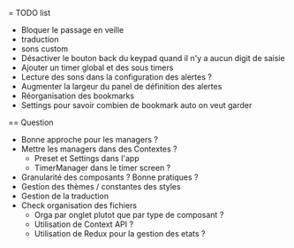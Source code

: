 = TODO list

* Bloquer le passage en veille
* traduction
* sons custom
* Désactiver le bouton back du keypad quand il n'y a aucun digit de saisie
* Ajouter un timer global et des sous timers
* Lecture des sons dans la configuration des alertes ?
* Augmenter la largeur du panel de définition des alertes
* Réorganisation des bookmarks
* Settings pour savoir combien de bookmark auto on veut garder

== Question

* Bonne approche pour les managers ?
* Mettre les managers dans des Contextes ?
  * Preset et Settings dans l'app
  * TimerManager dans le timer screen ?
* Granularité des composants ? Bonne pratiques ?
* Gestion des thèmes / constantes des styles
* Gestion de la traduction
* Check organisation des fichiers
  * Orga par onglet plutot que par type de composant ?
  * Utilisation de Context API ?
  * Utilisation de Redux pour la gestion des etats ?